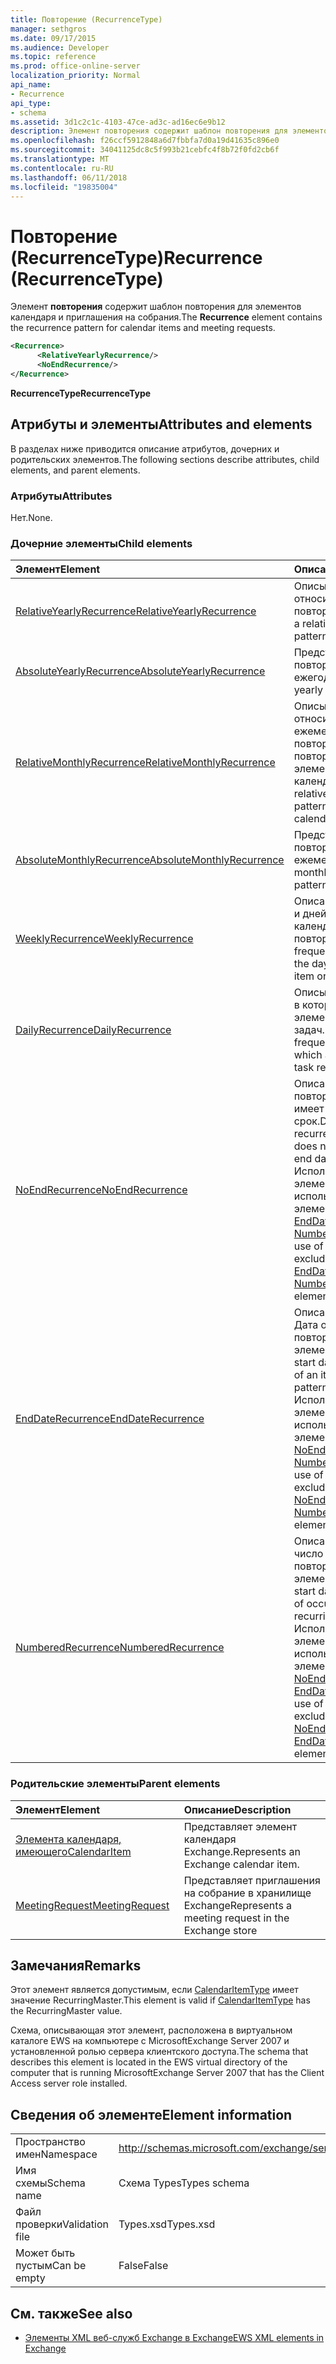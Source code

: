 ```yaml
---
title: Повторение (RecurrenceType)
manager: sethgros
ms.date: 09/17/2015
ms.audience: Developer
ms.topic: reference
ms.prod: office-online-server
localization_priority: Normal
api_name:
- Recurrence
api_type:
- schema
ms.assetid: 3d1c2c1c-4103-47ce-ad3c-ad16ec6e9b12
description: Элемент повторения содержит шаблон повторения для элементов календаря и приглашения на собрания.
ms.openlocfilehash: f26ccf5912848a6d7fbbfa7d0a19d41635c896e0
ms.sourcegitcommit: 34041125dc8c5f993b21cebfc4f8b72f0fd2cb6f
ms.translationtype: MT
ms.contentlocale: ru-RU
ms.lasthandoff: 06/11/2018
ms.locfileid: "19835004"
---
```

# <a name="recurrence-recurrencetype"></a><span data-ttu-id="8daa1-103">Повторение (RecurrenceType)</span><span class="sxs-lookup"><span data-stu-id="8daa1-103">Recurrence (RecurrenceType)</span></span>

<span data-ttu-id="8daa1-104">Элемент **повторения** содержит шаблон повторения для элементов календаря и приглашения на собрания.</span><span class="sxs-lookup"><span data-stu-id="8daa1-104">The **Recurrence** element contains the recurrence pattern for calendar items and meeting requests.</span></span> 
  
```xml
<Recurrence>
      <RelativeYearlyRecurrence/>
      <NoEndRecurrence/>
</Recurrence>
```

 <span data-ttu-id="8daa1-105">**RecurrenceType**</span><span class="sxs-lookup"><span data-stu-id="8daa1-105">**RecurrenceType**</span></span>
## <a name="attributes-and-elements"></a><span data-ttu-id="8daa1-106">Атрибуты и элементы</span><span class="sxs-lookup"><span data-stu-id="8daa1-106">Attributes and elements</span></span>

<span data-ttu-id="8daa1-107">В разделах ниже приводится описание атрибутов, дочерних и родительских элементов.</span><span class="sxs-lookup"><span data-stu-id="8daa1-107">The following sections describe attributes, child elements, and parent elements.</span></span>
  
### <a name="attributes"></a><span data-ttu-id="8daa1-108">Атрибуты</span><span class="sxs-lookup"><span data-stu-id="8daa1-108">Attributes</span></span>

<span data-ttu-id="8daa1-109">Нет.</span><span class="sxs-lookup"><span data-stu-id="8daa1-109">None.</span></span>
  
### <a name="child-elements"></a><span data-ttu-id="8daa1-110">Дочерние элементы</span><span class="sxs-lookup"><span data-stu-id="8daa1-110">Child elements</span></span>

|<span data-ttu-id="8daa1-111">**Элемент**</span><span class="sxs-lookup"><span data-stu-id="8daa1-111">**Element**</span></span>|<span data-ttu-id="8daa1-112">**Описание**</span><span class="sxs-lookup"><span data-stu-id="8daa1-112">**Description**</span></span>|
|:-----|:-----|
|[<span data-ttu-id="8daa1-113">RelativeYearlyRecurrence</span><span class="sxs-lookup"><span data-stu-id="8daa1-113">RelativeYearlyRecurrence</span></span>](relativeyearlyrecurrence.md) <br/> |<span data-ttu-id="8daa1-114">Описывает относительное ежегодно повторяющейся.</span><span class="sxs-lookup"><span data-stu-id="8daa1-114">Describes a relative yearly recurrence pattern.</span></span>  <br/> |
|[<span data-ttu-id="8daa1-115">AbsoluteYearlyRecurrence</span><span class="sxs-lookup"><span data-stu-id="8daa1-115">AbsoluteYearlyRecurrence</span></span>](absoluteyearlyrecurrence.md) <br/> |<span data-ttu-id="8daa1-116">Представляет шаблон повторения ежегодно.</span><span class="sxs-lookup"><span data-stu-id="8daa1-116">Represents a yearly recurrence pattern.</span></span>  <br/> |
|[<span data-ttu-id="8daa1-117">RelativeMonthlyRecurrence</span><span class="sxs-lookup"><span data-stu-id="8daa1-117">RelativeMonthlyRecurrence</span></span>](relativemonthlyrecurrence.md) <br/> |<span data-ttu-id="8daa1-118">Описывает относительное ежемесячный шаблона повторения повторяющегося элемента календаря.</span><span class="sxs-lookup"><span data-stu-id="8daa1-118">Describes a relative monthly recurrence pattern for a recurring calendar item.</span></span>  <br/> |
|[<span data-ttu-id="8daa1-119">AbsoluteMonthlyRecurrence</span><span class="sxs-lookup"><span data-stu-id="8daa1-119">AbsoluteMonthlyRecurrence</span></span>](absolutemonthlyrecurrence.md) <br/> |<span data-ttu-id="8daa1-120">Представляет шаблон повторения ежемесячно.</span><span class="sxs-lookup"><span data-stu-id="8daa1-120">Represents a monthly recurrence pattern.</span></span>  <br/> |
|[<span data-ttu-id="8daa1-121">WeeklyRecurrence</span><span class="sxs-lookup"><span data-stu-id="8daa1-121">WeeklyRecurrence</span></span>](weeklyrecurrence.md) <br/> |<span data-ttu-id="8daa1-122">Описание частоты недели и дней, элемента календаря или задача повторяется.</span><span class="sxs-lookup"><span data-stu-id="8daa1-122">Describes the frequency, in weeks, and the days that a calendar item or task recurs.</span></span>  <br/> |
|[<span data-ttu-id="8daa1-123">DailyRecurrence</span><span class="sxs-lookup"><span data-stu-id="8daa1-123">DailyRecurrence</span></span>](dailyrecurrence.md) <br/> |<span data-ttu-id="8daa1-124">Описывает период в днях, в котором повторяется элемента календаря или задач.</span><span class="sxs-lookup"><span data-stu-id="8daa1-124">Describes the frequency, in days, in which a calendar item or task recurs.</span></span>  <br/> |
|[<span data-ttu-id="8daa1-125">NoEndRecurrence</span><span class="sxs-lookup"><span data-stu-id="8daa1-125">NoEndRecurrence</span></span>](noendrecurrence.md) <br/> |<span data-ttu-id="8daa1-126">Описание шаблона повторения, который не имеет определенный срок.</span><span class="sxs-lookup"><span data-stu-id="8daa1-126">Describes a recurrence pattern that does not have a defined end date.</span></span>  <br/> <span data-ttu-id="8daa1-127">Использование этого элемента исключает использование элементов [EndDateRecurrence](enddaterecurrence.md) и [NumberedRecurrence](numberedrecurrence.md) .</span><span class="sxs-lookup"><span data-stu-id="8daa1-127">The use of this element excludes the use of the [EndDateRecurrence](enddaterecurrence.md) and [NumberedRecurrence](numberedrecurrence.md) elements.</span></span>  <br/> |
|[<span data-ttu-id="8daa1-128">EndDateRecurrence</span><span class="sxs-lookup"><span data-stu-id="8daa1-128">EndDateRecurrence</span></span>](enddaterecurrence.md) <br/> |<span data-ttu-id="8daa1-129">Описание, Дата начала и Дата окончания повторения элемента.</span><span class="sxs-lookup"><span data-stu-id="8daa1-129">Describes the start date and the end date of an item recurrence pattern.</span></span>  <br/> <span data-ttu-id="8daa1-130">Использование этого элемента исключает использование элементов [NoEndRecurrence](noendrecurrence.md) и [NumberedRecurrence](numberedrecurrence.md) .</span><span class="sxs-lookup"><span data-stu-id="8daa1-130">The use of this element excludes the use of the [NoEndRecurrence](noendrecurrence.md) and [NumberedRecurrence](numberedrecurrence.md) elements.</span></span>  <br/> |
|[<span data-ttu-id="8daa1-131">NumberedRecurrence</span><span class="sxs-lookup"><span data-stu-id="8daa1-131">NumberedRecurrence</span></span>](numberedrecurrence.md) <br/> |<span data-ttu-id="8daa1-132">Описание, Дата начала и число вхождений повторяющегося элемента.</span><span class="sxs-lookup"><span data-stu-id="8daa1-132">Describes the start date and the number of occurrences of a recurring item.</span></span>  <br/> <span data-ttu-id="8daa1-133">Использование этого элемента исключает использование элементов [NoEndRecurrence](noendrecurrence.md) и [EndDateRecurrence](enddaterecurrence.md) .</span><span class="sxs-lookup"><span data-stu-id="8daa1-133">The use of this element excludes the use of the [NoEndRecurrence](noendrecurrence.md) and [EndDateRecurrence](enddaterecurrence.md) elements.</span></span>  <br/> |
   
### <a name="parent-elements"></a><span data-ttu-id="8daa1-134">Родительские элементы</span><span class="sxs-lookup"><span data-stu-id="8daa1-134">Parent elements</span></span>

|<span data-ttu-id="8daa1-135">**Элемент**</span><span class="sxs-lookup"><span data-stu-id="8daa1-135">**Element**</span></span>|<span data-ttu-id="8daa1-136">**Описание**</span><span class="sxs-lookup"><span data-stu-id="8daa1-136">**Description**</span></span>|
|:-----|:-----|
|[<span data-ttu-id="8daa1-137">Элемента календаря, имеющего</span><span class="sxs-lookup"><span data-stu-id="8daa1-137">CalendarItem</span></span>](calendaritem.md) <br/> |<span data-ttu-id="8daa1-138">Представляет элемент календаря Exchange.</span><span class="sxs-lookup"><span data-stu-id="8daa1-138">Represents an Exchange calendar item.</span></span>  <br/> |
|[<span data-ttu-id="8daa1-139">MeetingRequest</span><span class="sxs-lookup"><span data-stu-id="8daa1-139">MeetingRequest</span></span>](meetingrequest.md) <br/> |<span data-ttu-id="8daa1-140">Представляет приглашения на собрание в хранилище Exchange</span><span class="sxs-lookup"><span data-stu-id="8daa1-140">Represents a meeting request in the Exchange store</span></span>  <br/> |
   
## <a name="remarks"></a><span data-ttu-id="8daa1-141">Замечания</span><span class="sxs-lookup"><span data-stu-id="8daa1-141">Remarks</span></span>

<span data-ttu-id="8daa1-142">Этот элемент является допустимым, если [CalendarItemType](calendaritemtype.md) имеет значение RecurringMaster.</span><span class="sxs-lookup"><span data-stu-id="8daa1-142">This element is valid if [CalendarItemType](calendaritemtype.md) has the RecurringMaster value.</span></span> 
  
<span data-ttu-id="8daa1-143">Схема, описывающая этот элемент, расположена в виртуальном каталоге EWS на компьютере с MicrosoftExchange Server 2007 и установленной ролью сервера клиентского доступа.</span><span class="sxs-lookup"><span data-stu-id="8daa1-143">The schema that describes this element is located in the EWS virtual directory of the computer that is running MicrosoftExchange Server 2007 that has the Client Access server role installed.</span></span>
  
## <a name="element-information"></a><span data-ttu-id="8daa1-144">Сведения об элементе</span><span class="sxs-lookup"><span data-stu-id="8daa1-144">Element information</span></span>

|||
|:-----|:-----|
|<span data-ttu-id="8daa1-145">Пространство имен</span><span class="sxs-lookup"><span data-stu-id="8daa1-145">Namespace</span></span>  <br/> |http://schemas.microsoft.com/exchange/services/2006/types  <br/> |
|<span data-ttu-id="8daa1-146">Имя схемы</span><span class="sxs-lookup"><span data-stu-id="8daa1-146">Schema name</span></span>  <br/> |<span data-ttu-id="8daa1-147">Схема Types</span><span class="sxs-lookup"><span data-stu-id="8daa1-147">Types schema</span></span>  <br/> |
|<span data-ttu-id="8daa1-148">Файл проверки</span><span class="sxs-lookup"><span data-stu-id="8daa1-148">Validation file</span></span>  <br/> |<span data-ttu-id="8daa1-149">Types.xsd</span><span class="sxs-lookup"><span data-stu-id="8daa1-149">Types.xsd</span></span>  <br/> |
|<span data-ttu-id="8daa1-150">Может быть пустым</span><span class="sxs-lookup"><span data-stu-id="8daa1-150">Can be empty</span></span>  <br/> |<span data-ttu-id="8daa1-151">False</span><span class="sxs-lookup"><span data-stu-id="8daa1-151">False</span></span>  <br/> |
   
## <a name="see-also"></a><span data-ttu-id="8daa1-152">См. также</span><span class="sxs-lookup"><span data-stu-id="8daa1-152">See also</span></span>



- [<span data-ttu-id="8daa1-153">Элементы XML веб-служб Exchange в Exchange</span><span class="sxs-lookup"><span data-stu-id="8daa1-153">EWS XML elements in Exchange</span></span>](ews-xml-elements-in-exchange.md)

